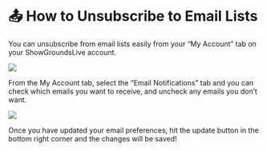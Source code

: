# 📤 How to Unsubscribe to Email Lists

You can unsubscribe from email lists easily from your “My Account” tab on your ShowGroundsLive account.

![](http://docs.showgroundsonline.com/wp-content/uploads/2022/08/img\_62fe47065f494.png)

&#x20;

From the My Account tab, select the “Email Notifications” tab and you can check which emails you want to receive, and uncheck any emails you don’t want.

![](http://docs.showgroundsonline.com/wp-content/uploads/2022/08/img\_62fe474456029.png)

&#x20;

Once you have updated your email preferences, hit the update button in the bottom right corner and the changes will be saved!
